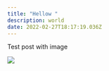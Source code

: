 ```yaml
---
title: "Hellow "
description: world
date: 2022-02-27T18:17:19.036Z
---
```

Test post with image 

![](images/tg_image_1044626672.jpeg)